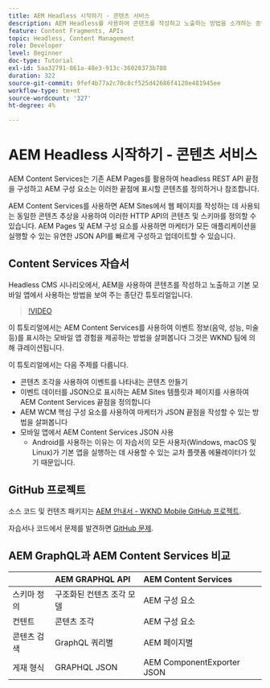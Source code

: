```yaml
---
title: AEM Headless 시작하기 - 콘텐츠 서비스
description: AEM Headless를 사용하여 콘텐츠를 작성하고 노출하는 방법을 소개하는 종단간 튜토리얼입니다.
feature: Content Fragments, APIs
topic: Headless, Content Management
role: Developer
level: Beginner
doc-type: Tutorial
exl-id: 5aa32791-861a-48e3-913c-36028373b788
duration: 322
source-git-commit: 9fef4b77a2c70c8cf525d42686f4120e481945ee
workflow-type: tm+mt
source-wordcount: '327'
ht-degree: 4%

---
```


# AEM Headless 시작하기 - 콘텐츠 서비스

AEM Content Services는 기존 AEM Pages를 활용하여 headless REST API 끝점을 구성하고 AEM 구성 요소는 이러한 끝점에 표시할 콘텐츠를 정의하거나 참조합니다.

AEM Content Services를 사용하면 AEM Sites에서 웹 페이지를 작성하는 데 사용되는 동일한 콘텐츠 추상을 사용하여 이러한 HTTP API의 콘텐츠 및 스키마를 정의할 수 있습니다. AEM Pages 및 AEM 구성 요소를 사용하면 마케터가 모든 애플리케이션을 실행할 수 있는 유연한 JSON API를 빠르게 구성하고 업데이트할 수 있습니다.

## Content Services 자습서

Headless CMS 시나리오에서, AEM을 사용하여 콘텐츠를 작성하고 노출하고 기본 모바일 앱에서 사용하는 방법을 보여 주는 종단간 튜토리얼입니다.

>[!VIDEO](https://video.tv.adobe.com/v/28315?quality=12&learn=on)

이 튜토리얼에서는 AEM Content Services를 사용하여 이벤트 정보(음악, 성능, 미술 등)를 표시하는 모바일 앱 경험을 제공하는 방법을 살펴봅니다 그것은 WKND 팀에 의해 큐레이션됩니다.

이 튜토리얼에서는 다음 주제를 다룹니다.

* 콘텐츠 조각을 사용하여 이벤트를 나타내는 콘텐츠 만들기
* 이벤트 데이터를 JSON으로 표시하는 AEM Sites 템플릿과 페이지를 사용하여 AEM Content Services 끝점을 정의합니다
* AEM WCM 핵심 구성 요소를 사용하여 마케터가 JSON 끝점을 작성할 수 있는 방법을 살펴봅니다
* 모바일 앱에서 AEM Content Services JSON 사용
   * Android를 사용하는 이유는 이 자습서의 모든 사용자(Windows, macOS 및 Linux)가 기본 앱을 실행하는 데 사용할 수 있는 교차 플랫폼 에뮬레이터가 있기 때문입니다.

## GitHub 프로젝트

소스 코드 및 컨텐츠 패키지는 [AEM 안내서 - WKND Mobile GitHub 프로젝트](https://github.com/adobe/aem-guides-wknd-mobile).

자습서나 코드에서 문제를 발견하면 [GitHub 문제](https://github.com/adobe/aem-guides-wknd-mobile/issues).

## AEM GraphQL과 AEM Content Services 비교

|                                | AEM GRAPHQL API | AEM Content Services |
|--------------------------------|:-----------------|:---------------------|
| 스키마 정의 | 구조화된 컨텐츠 조각 모델 | AEM 구성 요소 |
| 컨텐트 | 콘텐츠 조각 | AEM 구성 요소 |
| 콘텐츠 검색 | GraphQL 쿼리별 | AEM 페이지별 |
| 게재 형식 | GRAPHQL JSON | AEM ComponentExporter JSON |
